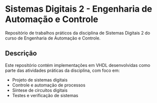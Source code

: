 # Sistemas Digitais 2 - Engenharia de Automação e Controle

Repositório de trabalhos práticos da disciplina de Sistemas Digitais 2 do curso de Engenharia de Automação e Controle.

## Descrição

Este repositório contém implementações em VHDL desenvolvidas como parte das atividades práticas da disciplina, com foco em:

- Projeto de sistemas digitais
- Controle e automação de processos
- Síntese de circuitos digitais
- Testes e verificação de sistemas
